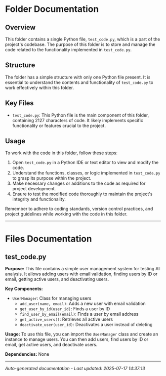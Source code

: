 # Folder Documentation

## Overview
This folder contains a single Python file, `test_code.py`, which is a part of the project's codebase. The purpose of this folder is to store and manage the code related to the functionality implemented in `test_code.py`.

## Structure
The folder has a simple structure with only one Python file present. It is essential to understand the contents and functionality of `test_code.py` to work effectively within this folder.

## Key Files
- `test_code.py`: This Python file is the main component of this folder, containing 2127 characters of code. It likely implements specific functionality or features crucial to the project.

## Usage
To work with the code in this folder, follow these steps:
1. Open `test_code.py` in a Python IDE or text editor to view and modify the code.
2. Understand the functions, classes, or logic implemented in `test_code.py` to grasp its purpose within the project.
3. Make necessary changes or additions to the code as required for project development.
4. Ensure to test the modified code thoroughly to maintain the project's integrity and functionality.

Remember to adhere to coding standards, version control practices, and project guidelines while working with the code in this folder.

---

# Files Documentation

## test_code.py

**Purpose:** This file contains a simple user management system for testing AI analysis. It allows adding users with email validation, finding users by ID or email, getting active users, and deactivating users.

**Key Components:**
- `UserManager`: Class for managing users
  - `add_user(name, email)`: Adds a new user with email validation
  - `get_user_by_id(user_id)`: Finds a user by ID
  - `find_user_by_email(email)`: Finds a user by email address
  - `get_active_users()`: Retrieves all active users
  - `deactivate_user(user_id)`: Deactivates a user instead of deleting

**Usage:** To use this file, you can import the `UserManager` class and create an instance to manage users. You can then add users, find users by ID or email, get active users, and deactivate users.

**Dependencies:** None

---
*Auto-generated documentation - Last updated: 2025-07-17 14:37:13*
